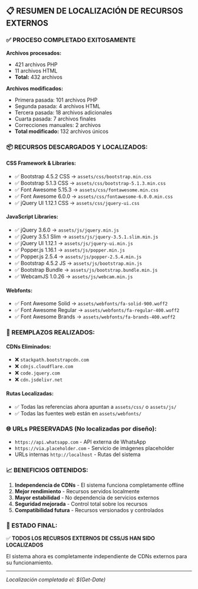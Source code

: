 ## 📋 RESUMEN DE LOCALIZACIÓN DE RECURSOS EXTERNOS

### ✅ PROCESO COMPLETADO EXITOSAMENTE

**Archivos procesados:**
- 421 archivos PHP
- 11 archivos HTML
- **Total:** 432 archivos

**Archivos modificados:**
- Primera pasada: 101 archivos PHP
- Segunda pasada: 4 archivos HTML  
- Tercera pasada: 18 archivos adicionales
- Cuarta pasada: 7 archivos finales
- Correcciones manuales: 2 archivos
- **Total modificado:** 132 archivos únicos

### 📦 RECURSOS DESCARGADOS Y LOCALIZADOS:

#### CSS Framework & Libraries:
- ✅ Bootstrap 4.5.2 CSS → `assets/css/bootstrap.min.css`
- ✅ Bootstrap 5.1.3 CSS → `assets/css/bootstrap-5.1.3.min.css`
- ✅ Font Awesome 5.15.3 → `assets/css/fontawesome.min.css`
- ✅ Font Awesome 6.0.0 → `assets/css/fontawesome-6.0.0.min.css`
- ✅ jQuery UI 1.12.1 CSS → `assets/css/jquery-ui.css`

#### JavaScript Libraries:
- ✅ jQuery 3.6.0 → `assets/js/jquery.min.js`
- ✅ jQuery 3.5.1 Slim → `assets/js/jquery-3.5.1.slim.min.js`
- ✅ jQuery UI 1.12.1 → `assets/js/jquery-ui.min.js`
- ✅ Popper.js 1.16.1 → `assets/js/popper.min.js`
- ✅ Popper.js 2.5.4 → `assets/js/popper-2.5.4.min.js`
- ✅ Bootstrap 4.5.2 JS → `assets/js/bootstrap.min.js`
- ✅ Bootstrap Bundle → `assets/js/bootstrap.bundle.min.js`
- ✅ WebcamJS 1.0.26 → `assets/js/webcam.min.js`

#### Webfonts:
- ✅ Font Awesome Solid → `assets/webfonts/fa-solid-900.woff2`
- ✅ Font Awesome Regular → `assets/webfonts/fa-regular-400.woff2`
- ✅ Font Awesome Brands → `assets/webfonts/fa-brands-400.woff2`

### 🔄 REEMPLAZOS REALIZADOS:

#### CDNs Eliminados:
- ❌ `stackpath.bootstrapcdn.com`
- ❌ `cdnjs.cloudflare.com`
- ❌ `code.jquery.com`
- ❌ `cdn.jsdelivr.net`

#### Rutas Localizadas:
- ✅ Todas las referencias ahora apuntan a `assets/css/` o `assets/js/`
- ✅ Todas las fuentes web están en `assets/webfonts/`

### 🌐 URLs PRESERVADAS (No localizadas por diseño):
- `https://api.whatsapp.com` - API externa de WhatsApp
- `https://via.placeholder.com` - Servicio de imágenes placeholder
- URLs internas `http://localhost` - Rutas del sistema

### 📈 BENEFICIOS OBTENIDOS:
1. **Independencia de CDNs** - El sistema funciona completamente offline
2. **Mejor rendimiento** - Recursos servidos localmente
3. **Mayor estabilidad** - No dependencia de servicios externos
4. **Seguridad mejorada** - Control total sobre los recursos
5. **Compatibilidad futura** - Recursos versionados y controlados

### 🎯 ESTADO FINAL:
✅ **TODOS LOS RECURSOS EXTERNOS DE CSS/JS HAN SIDO LOCALIZADOS**

El sistema ahora es completamente independiente de CDNs externos para su funcionamiento.

---
*Localización completada el: $(Get-Date)*
